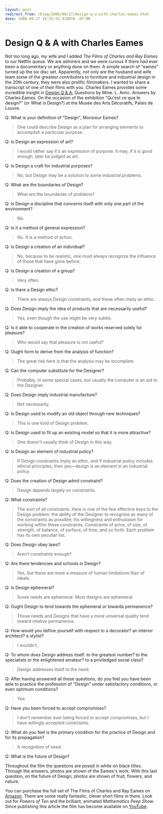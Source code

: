 ```yaml
---
layout: post
redirect_from: /blog/2008/09/27/design-q-a-with-charles-eames.html
date: 2008-09-27 19:25:53.918078 -07:00
---
```

# Design Q & A with Charles&nbsp;Eames

Not too long ago, my wife and I added _The Films of Charles and Ray Eames_ to our Netflix queue. We are admirers and we were curious if there had ever been a documentary or anything done on them. A simple search of "eames" turned up the six disc set. Apparently, not only are the husband and wife team some of the greatest contributors to furniture and industrial design in the 20th century, they were also prolific filmmakers. I wanted to share a transcript of one of their films with you. Charles Eames provides some incredible insight in [Design Q & A.](http://www.eamesoffice.com/the-work/design-q-a/) Questions by Mme. L. Amic. Answers by Charles Eames. On the occasion of the exhibition "Qu'est ce que le design?" (or What is Design?) at the Musée des Arts Décoratifs, Palais de Louvre.

Q: What is your definition of "Design", Monsieur Eames?

>One could describe Design as a plan for arranging elements to accomplish a particular purpose.

Q: Is Design an expression of art?

>I would rather say it's an expression of purpose. It may, if it is good enough, later be judged as art.

Q: Is Design a craft for industrial purposes?

>No, but Design may be a solution to some industrial problems.

Q: What are the boundaries of Design?

>What are the boundaries of problems?

Q: Is Design a discipline that concerns itself with only one part of the environment?

>No.

Q: Is it a method of general expression?

>No. It is a method of action.

Q: Is Design a creation of an individual?

>No, because to be realistic, one must always recognize the influence of those that have gone before.

Q: Is Design a creation of a group?

>Very often.

Q: Is there a Design ethic?

>There are always Design constraints, and these often imply an ethic.

Q: Does Design imply the idea of products that are necessarily useful?

>Yes, even though the use might be very subtle.

Q: Is it able to cooperate in the creation of works reserved solely for pleasure?

>Who would say that pleasure is not useful?

Q: Ought form to derive from the analysis of function?

>The great risk here is that the analysis may be incomplete.

Q: Can the computer substitute for the Designer?

>Probably, in some special cases, but usually the computer is an aid to the Designer.

Q: Does Design imply industrial manufacture?

>Not necessarily.

Q: Is Design used to modify an old object through new techniques?

>This is one kind of Design problem.

Q: Is Design used to fit up an existing model so that it is more attractive?

>One doesn't usually think of Design in this way.

Q: Is Design an element of industrial policy?

>If Design constraints imply an ethic, and if industrial policy includes ethical principles, then yes&#8212;design is an element in an industrial policy.

Q: Does the creation of Design admit constraint?

>Design depends largely on constraints.

Q: What constraints?

>The sum of all constraints. Here is one of the few effective keys to the Design problem: the ability of the Designer to recognize as many of the constraints as possible; his willingness and enthusiasm for working within these constraints. Constraints of price, of size, of strength, of balance, of surface, of time, and so forth. Each problem has its own peculiar list.

Q: Does Design obey laws?

>Aren't constraints enough?

Q: Are there tendencies and schools in Design?

>Yes, but these are more a measure of human limitations than of ideals.

Q: Is Design ephemeral?

>Some needs are ephemeral. Most designs are ephemeral.

Q: Ought Design to tend towards the ephemeral or towards permanence?

>Those needs and Designs that have a more universal quality tend toward relative permanence.

Q: How would you define yourself with respect to a decorator? an interior architect? a stylist?

>I wouldn't.

Q: To whom does Design address itself: to the greatest number? to the specialists or the enlightened amateur? to a priviledged social class?

>Design addresses itself to the need.

Q: After having answered all these questions, do you feel you have been able to practice the profession of "Design" under satisfactory conditions, or even optimum conditions?

>Yes.

Q: Have you been forced to accept compromises?

>I don't remember ever being forced to accept compromises, but I have willingly accepted constraints.

Q: What do you feel is the primary condition for the practice of Design and for its propagation?

>A recognition of need.

Q: What is the future of Design?

Throughout the film the questions are posed in white on black titles. Through the answers, photos are shown of the Eames's work. With this last question, on the future of Design, photos are shown of fruit, flowers, and nature.

You can purchase the full set of The Films of Charles and Ray Eames on [Amazon](http://www.amazon.com/Films-Charles-Ray-Eames/dp/B0009S2K92/ref=pd_lpo_k2_dp_k2a_2_txt?pf_rd_p=304485601&amp;pf_rd_s=lpo-top-stripe-2&amp;pf_rd_t=201&amp;pf_rd_i=6305943877&amp;pf_rd_m=ATVPDKIKX0DER&amp;pf_rd_r=1VSCFVN3Y3A0BW2E2639). There are some really fantastic, clever short films in there. Look out for _Powers of Ten_ and the brilliant, animated _Mathematics Peep Show_. Since publishing this article the film has become available on [YouTube](https://youtu.be/bmgxDCujTUw).

